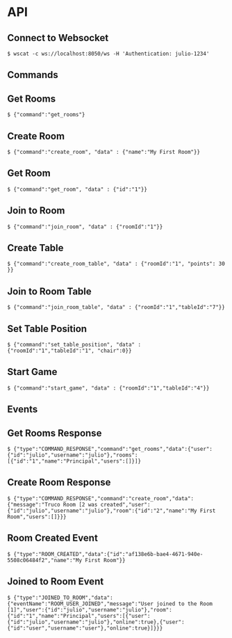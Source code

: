 
API
=
Connect to Websocket
-----
    $ wscat -c ws://localhost:8050/ws -H 'Authentication: julio-1234'


Commands
--------

Get Rooms
--------

    $ {"command":"get_rooms"}

    

Create Room
--------

    $ {"command":"create_room", "data" : {"name":"My First Room"}}
    

Get Room
--------
    $ {"command":"get_room", "data" : {"id":"1"}}


Join to Room
--------
    $ {"command":"join_room", "data" : {"roomId":"1"}}
    

Create Table
--------
    $ {"command":"create_room_table", "data" : {"roomId":"1", "points": 30 }}

Join to Room Table
--------
    $ {"command":"join_room_table", "data" : {"roomId":"1","tableId":"7"}}
    
Set Table Position
--------
    $ {"command":"set_table_position", "data" : {"roomId":"1","tableId":"1", "chair":0}}

Start Game
--------
    
    $ {"command":"start_game", "data" : {"roomId":"1","tableId":"4"}}

    
Events
-------

Get Rooms Response
-------

    $ {"type":"COMMAND_RESPONSE","command":"get_rooms","data":{"user":{"id":"julio","username":"julio"},"rooms":[{"id":"1","name":"Principal","users":[]}]}


Create Room Response
------
    $ {"type":"COMMAND_RESPONSE","command":"create_room","data":{"message":"Truco Room [2 was created","user":{"id":"julio","username":"julio"},"room":{"id":"2","name":"My First Room","users":[]}}}

Room Created Event
-------    
    $ {"type":"ROOM_CREATED","data":{"id":"af138e6b-bae4-4671-940e-5508c06484f2","name":"My First Room"}}


Joined to Room Event
------

    $ {"type":"JOINED_TO_ROOM","data":{"eventName":"ROOM_USER_JOINED","message":"User joined to the Room [1]","user":{"id":"julio","username":"julio"},"room":{"id":"1","name":"Principal","users":[{"user":{"id":"julio","username":"julio"},"online":true},{"user":{"id":"user","username":"user"},"online":true}]}}}

